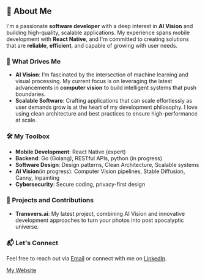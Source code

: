 ## 👋 About Me

I'm a passionate **software developer** with a deep interest in **AI Vision** and building high-quality, scalable applications. My experience spans mobile development with **React Native**, and I'm committed to creating solutions that are **reliable**, **efficient**, and capable of growing with user needs.

### 🚀 What Drives Me

- **AI Vision**: I’m fascinated by the intersection of machine learning and visual processing. My current focus is on leveraging the latest advancements in **computer vision** to build intelligent systems that push boundaries.
- **Scalable Software**: Crafting applications that can scale effortlessly as user demands grow is at the heart of my development philosophy. I love using clean architecture and best practices to ensure high-performance at scale.

### 🛠️ My Toolbox

- **Mobile Development**: React Native (expert)
- **Backend**: Go (Golang), RESTful APIs, python (in progress)
- **Software Design**: Design patterns, Clean Architecture, Scalable systems
- **AI Vision**(in progress): Computer Vision pipelines, Stable Diffusion, Canny, Inpainting
- **Cybersecurity**: Secure coding, privacy-first design

### 🎯 Projects and Contributions

- **Transvers.ai**: My latest project, combining AI Vision and innovative development approaches to turn your photos into post apocalyptic universe.

### 📬 Let's Connect

Feel free to reach out via [Email](mailto:audie@app2b.io) or connect with me on [LinkedIn](https://linkedin.com).

[My Website](https://box.app2b.io) 
